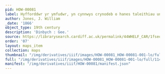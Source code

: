 ```yaml
---
pid: HOW-00081
label: Hyfforddwr yr ymfudwr, yn cynnwys crynodeb o hanes taleithiau unedig America
author: Jones, J. William
_date: '1866'
object_type: 19th century
description: 'Dinbych : Gee.'
source: https://librarysearch.cardiff.ac.uk/permalink/44WHELF_CAR/1fseqj3/alma994442503402420
order: '07'
layout: maps_item
collection: maps
thumbnail: "/img/derivatives/iiif/images/HOW-00081_HOW-00081-001-lo/full/250,/0/default.jpg"
full: "/img/derivatives/iiif/images/HOW-00081_HOW-00081-001-lo/full/1140,/0/default.jpg"
manifest: "/img/derivatives/iiif/HOW-00081/manifest.json"
---
```

